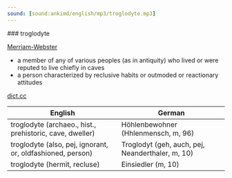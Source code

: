 ```yaml
---
sound: [sound:ankimd/english/mp3/troglodyte.mp3]
---
```


\### troglodyte

[Merriam-Webster](https://www.merriam-webster.com/dictionary/troglodyte)

- a member of any of various peoples (as in antiquity) who lived or were reputed to live chiefly in caves
- a person characterized by reclusive habits or outmoded or reactionary attitudes

[dict.cc](https://www.dict.cc/troglodyte)

| English        | German       |
| -------------- | ------------ |
| troglodyte (archaeo., hist., prehistoric, cave, dweller) | Höhlenbewohner (Hhlenmensch, m, 96) |
| troglodyte (also, pej, ignorant, or, oldfashioned, person) | Troglodyt (geh, auch, pej, Neanderthaler, m, 10) |
| troglodyte (hermit, recluse) | Einsiedler (m, 10) |
